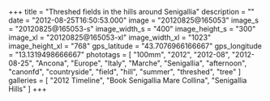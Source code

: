 +++
title = "Threshed fields in the hills around Senigallia"
description = ""
date = "2012-08-25T16:50:53.000"
image = "20120825@165053"
image_s = "20120825@165053-s"
image_width_s = "400"
image_height_s = "300"
image_xl = "20120825@165053-xl"
image_width_xl = "1023"
image_height_xl = "768"
gps_latitude = "43.7076966166667"
gps_longitude = "13.1319498666667"
phototags = [ "100mm", "2012", "2012-08", "2012-08-25", "Ancona", "Europe", "Italy", "Marche", "Senigallia", "afternoon", "canonfd", "countryside", "field", "hill", "summer", "threshed", "tree" ]
galleries = [ "2012 Timeline", "Book Senigallia Mare Collina", "Senigallia Hills" ]
+++
